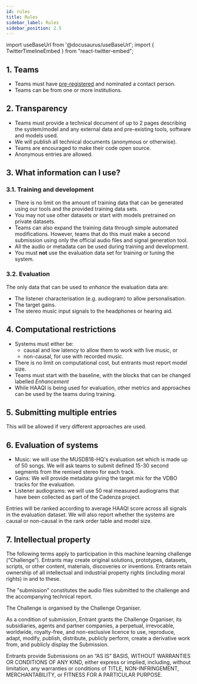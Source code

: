 ```yaml
---
id: rules
title: Rules
sidebar_label: Rules
sidebar_position: 2.5
---
```

import useBaseUrl from '@docusaurus/useBaseUrl';
import { TwitterTimelineEmbed } from "react-twitter-embed";

## 1. Teams

- Teams must have [pre-registered](registration) and nominated a contact person.
- Teams can be from one or more institutions.

## 2. Transparency

- Teams must provide a technical document of up to 2 pages describing the system/model and any external data and pre-existing tools, software and models used.
- We will publish all technical documents (anonymous or otherwise).
- Teams are encouraged to make their code open source.
- Anonymous entries are allowed.

## 3. What information can I use?

### 3.1. Training and development

- There is no limit on the amount of training data that can be generated using our tools and the provided training data sets.
- You may not use other datasets or start with models pretrained on private datasets.
- Teams can also expand the training data through simple automated modifications. However, teams that do this must make a second submission using only the official audio files and signal generation tool.
- All the audio or metadata can be used during training and development.
- You must **not** use the evaluation data set for training or tuning the system.

### 3.2. Evaluation

The only data that can be used to *enhance* the evaluation data are:

- The listener characterisation (e.g. audiogram) to allow personalisation.
- The target gains.
- The stereo music input signals to the headphones or hearing aid.

## 4. Computational restrictions

* Systems must either be:
  *  causal and low latency to allow them to work with live music, or
  *  non-causal, for use with recorded music.
* There is no limit on computational cost, but entrants must report model size.
* Teams must start with the baseline, with the blocks that can be changed labelled *Enhancement*
* While HAAQI is being used for evaluation, other metrics and approaches can be used by the teams during training.

## 5. Submitting multiple entries

This will be allowed if very different approaches are used.

## 6. Evaluation of systems

* Music: we will use the MUSDB18-HQ's evaluation set which is made up of 50 songs. We will ask teams to submit defined 15-30 second segments from the remixed stereo for each track.
* Gains: We will provide metadata giving the target mix for the VDBO tracks for the evaluation.
* Listener audiograms: we will use 50 real measured audiograms that have been collected as part of the Cadenza project.

Entries will be ranked according to average HAAQI score across all signals in the evaluation dataset. We will also report whether the systems are causal or non-causal in the rank order table and model size.

## 7. Intellectual property

The following terms apply to participation in this machine learning challenge (“Challenge”). Entrants may create original solutions, prototypes, datasets, scripts, or other content, materials, discoveries or inventions. Entrants retain ownership of all intellectual and industrial property rights (including moral rights) in and to these.

The "submission" constitutes the audio files submitted to the challenge and the accompanying technical report.

The Challenge is organised by the Challenge Organiser.

As a condition of submission, Entrant grants the Challenge Organiser, its subsidiaries, agents and partner companies, a perpetual, irrevocable, worldwide, royalty-free, and non-exclusive licence to use, reproduce, adapt, modify, publish, distribute, publicly perform, create a derivative work from, and publicly display the Submission.

Entrants provide Submissions on an “AS IS” BASIS, WITHOUT WARRANTIES OR CONDITIONS OF ANY KIND, either express or implied, including, without limitation, any warranties or conditions of TITLE, NON-INFRINGEMENT, MERCHANTABILITY, or FITNESS FOR A PARTICULAR PURPOSE.
